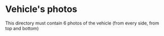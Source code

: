 # Vehicle's photos
This directory must contain 6 photos of the vehicle (from every side, from top and bottom)
